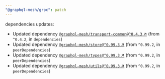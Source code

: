 ```yaml
---
"@graphql-mesh/grpc": patch
---
```

dependencies updates:
  - Updated dependency [`@graphql-mesh/transport-common@^0.4.3` ↗︎](https://www.npmjs.com/package/@graphql-mesh/transport-common/v/0.4.3) (from `^0.4.2`, in `dependencies`)
  - Updated dependency [`@graphql-mesh/store@^0.99.3` ↗︎](https://www.npmjs.com/package/@graphql-mesh/store/v/0.99.3) (from `^0.99.2`, in `peerDependencies`)
  - Updated dependency [`@graphql-mesh/types@^0.99.3` ↗︎](https://www.npmjs.com/package/@graphql-mesh/types/v/0.99.3) (from `^0.99.2`, in `peerDependencies`)
  - Updated dependency [`@graphql-mesh/utils@^0.99.3` ↗︎](https://www.npmjs.com/package/@graphql-mesh/utils/v/0.99.3) (from `^0.99.2`, in `peerDependencies`)
